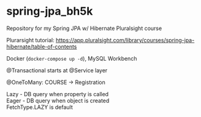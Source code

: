 # spring-jpa_bh5k
Repository for my Spring JPA w/ Hibernate Pluralsight course

Plurarsight tutorial: https://app.pluralsight.com/library/courses/spring-jpa-hibernate/table-of-contents

Docker (`docker-compose up -d`), MySQL Workbench 

@Transactional starts at @Service layer 


@OneToMany: COURSE -> Registration <br>

Lazy - DB query when property is called <br>
Eager - DB query when object is created <br>
FetchType.LAZY is default
